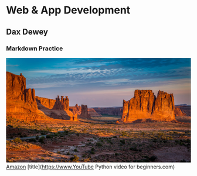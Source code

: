 # Web & App Development
## Dax Dewey
### Markdown Practice

![alt text](new_mexico.jpg)
[Amazon](https://www.amazon.com)
[title](https://www.YouTube Python video for beginners.com)
